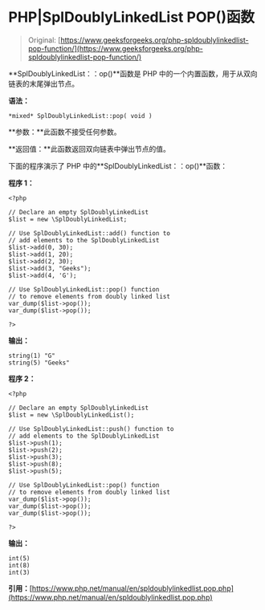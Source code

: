 # PHP|SplDoublyLinkedList POP()函数

> Original: [https://www.geeksforgeeks.org/php-spldoublylinkedlist-pop-function/](https://www.geeksforgeeks.org/php-spldoublylinkedlist-pop-function/)

**SplDoublyLinkedList：：op()**函数是 PHP 中的一个内置函数，用于从双向链表的末尾弹出节点。

**语法：**

```
*mixed* SplDoublyLinkedList::pop( void )
```

**参数：**此函数不接受任何参数。

**返回值：**此函数返回双向链表中弹出节点的值。

下面的程序演示了 PHP 中的**SplDoublyLinkedList：：op()**函数：

**程序 1：**

```
<?php 

// Declare an empty SplDoublyLinkedList
$list = new \SplDoublyLinkedList;

// Use SplDoublyLinkedList::add() function to 
// add elements to the SplDoublyLinkedList
$list->add(0, 30);
$list->add(1, 20);
$list->add(2, 30);
$list->add(3, "Geeks");
$list->add(4, 'G');

// Use SplDoublyLinkedList::pop() function
// to remove elements from doubly linked list
var_dump($list->pop());
var_dump($list->pop());

?> 
```

**输出：**

```
string(1) "G"
string(5) "Geeks"

```

**程序 2：**

```
<?php 

// Declare an empty SplDoublyLinkedList
$list = new \SplDoublyLinkedList();

// Use SplDoublyLinkedList::push() function to 
// add elements to the SplDoublyLinkedList
$list->push(1);
$list->push(2);
$list->push(3);
$list->push(8);
$list->push(5);

// Use SplDoublyLinkedList::pop() function
// to remove elements from doubly linked list
var_dump($list->pop());
var_dump($list->pop());
var_dump($list->pop());

?> 
```

**输出：**

```
int(5)
int(8)
int(3)

```

**引用：**[https://www.php.net/manual/en/spldoublylinkedlist.pop.php](https://www.php.net/manual/en/spldoublylinkedlist.pop.php)